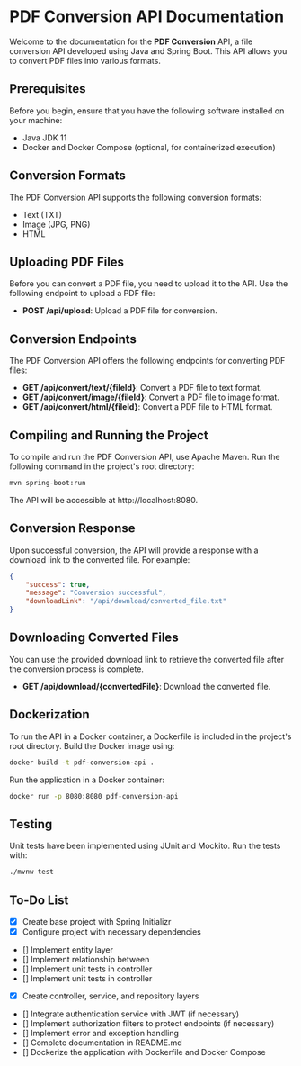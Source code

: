 # PDF Conversion API Documentation

Welcome to the documentation for the **PDF Conversion** API, a file conversion API developed using Java and Spring Boot. This API allows you to convert PDF files into various formats.

## Prerequisites

Before you begin, ensure that you have the following software installed on your machine:

- Java JDK 11
- Docker and Docker Compose (optional, for containerized execution)

## Conversion Formats

The PDF Conversion API supports the following conversion formats:

- Text (TXT)
- Image (JPG, PNG)
- HTML

## Uploading PDF Files

Before you can convert a PDF file, you need to upload it to the API. Use the following endpoint to upload a PDF file:

- **POST /api/upload**: Upload a PDF file for conversion.

## Conversion Endpoints

The PDF Conversion API offers the following endpoints for converting PDF files:

- **GET /api/convert/text/{fileId}**: Convert a PDF file to text format.
- **GET /api/convert/image/{fileId}**: Convert a PDF file to image format.
- **GET /api/convert/html/{fileId}**: Convert a PDF file to HTML format.

## Compiling and Running the Project

To compile and run the PDF Conversion API, use Apache Maven. Run the following command in the project's root directory:

```bash
mvn spring-boot:run
```

The API will be accessible at http://localhost:8080.

## Conversion Response

Upon successful conversion, the API will provide a response with a download link to the converted file. For example:

```json
{
    "success": true,
    "message": "Conversion successful",
    "downloadLink": "/api/download/converted_file.txt"
}
```

## Downloading Converted Files

You can use the provided download link to retrieve the converted file after the conversion process is complete.

- **GET /api/download/{convertedFile}**: Download the converted file.

## Dockerization

To run the API in a Docker container, a Dockerfile is included in the project's root directory. Build the Docker image using:

```bash
docker build -t pdf-conversion-api .
```

Run the application in a Docker container:

```bash
docker run -p 8080:8080 pdf-conversion-api
```

## Testing

Unit tests have been implemented using JUnit and Mockito. Run the tests with:

```bash
./mvnw test
```

## To-Do List

- [x] Create base project with Spring Initializr
- [x] Configure project with necessary dependencies
- [] Implement entity layer 
- [] Implement relationship between 
- [] Implement unit tests in controller
- [] Implement unit tests in controller
- [x] Create controller, service, and repository layers
- [] Integrate authentication service with JWT (if necessary)
- [] Implement authorization filters to protect endpoints (if necessary)
- [] Implement error and exception handling
- [] Complete documentation in README.md
- [] Dockerize the application with Dockerfile and Docker Compose

